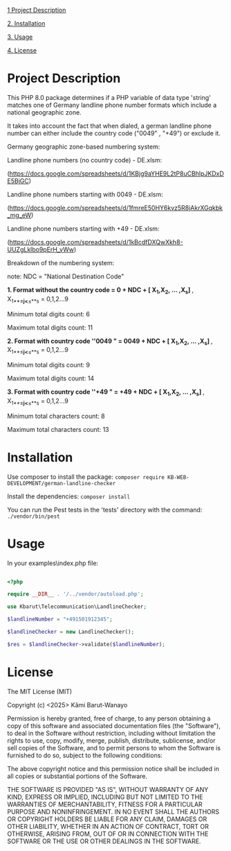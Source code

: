  [1 Project Description](#project-description)
 
 [2. Installation](#installation)
 
 [3. Usage](#usage)
 
 [4. License](#license)

# Project Description

This PHP 8.0 package determines if a PHP variable of data type 'string' matches one of Germany landline phone number formats which include a national geographic zone.

It takes into account the fact that when dialed, a german landline phone number can either include  the country code ("0049" ,  "+49") or exclude it.

Germany geographic zone-based numbering system:

Landline phone numbers (no country code) - DE.xlsm:

(https://docs.google.com/spreadsheets/d/1KBjg9aYHE9L2tP8uCBhlpJKDxDE5BjGC)

Landline phone numbers starting with 0049 - DE.xlsm: 

(https://docs.google.com/spreadsheets/d/1fmreE50HY6kvz5R8jAkrXGqkbk_mg_eW)

Landline phone numbers starting with +49 - DE.xlsm: 

(https://docs.google.com/spreadsheets/d/1kBcdfDXQwXkh8-UUZgLklbo9pErH_vWw)

Breakdown of the numbering system:

note: NDC = "National Destination Code"

<b>1. Format without the country code = 0 + NDC + [ X<sub>1</sub>,X<sub>2</sub>, ... ,X<sub>s</sub>] </b>, X<sub>1**≤**j<**≤**s</sub> = 0,1,2...9

Minimum total digits count: 6

Maximum total digits count: 11

<b>2. Format with country code ''0049 " = 0049 + NDC +  [ X<sub>1</sub>,X<sub>2</sub>, ... ,X<sub>s</sub>] </b>, X<sub>1**≤**j<**≤**s</sub> = 0,1,2...9

Minimum total digits count: 9

Maximum total digits count: 14

<b>3. Format with country code ''+49 " = +49 + NDC +  [ X<sub>1</sub>,X<sub>2</sub>, ... ,X<sub>s</sub>] </b>, X<sub>1**≤**j<**≤**s</sub> = 0,1,2...9

Minimum total characters count: 8

Maximum total characters count: 13

# Installation

Use composer to install the package: `composer require KB-WEB-DEVELOPMENT/german-landline-checker`

Install the dependencies: `composer install` 

You can run the Pest tests in the 'tests' directory with the command: `./vendor/bin/pest`

# Usage

In your examples\index.php file:

```php

<?php

require __DIR__ . '/../vendor/autoload.php';

use Kbarut\Telecommunication\LandlineChecker;

$landlineNumber = "+491501912345";

$landlineChecker = new LandlineChecker();

$res = $landlineChecker->validate($landlineNumber);

 ```

# License 

The MIT License (MIT)

Copyright (c) <2025> Kâmi Barut-Wanayo

Permission is hereby granted, free of charge, to any person obtaining a copy of this software and associated documentation files (the "Software"), to deal in the Software without restriction, including without limitation the rights to use, copy, modify, merge, publish, distribute, sublicense, and/or sell copies of the Software, and to permit persons to whom the Software is furnished to do so, subject to the following conditions:

The above copyright notice and this permission notice shall be included in all copies or substantial portions of the Software.

THE SOFTWARE IS PROVIDED "AS IS", WITHOUT WARRANTY OF ANY KIND, EXPRESS OR IMPLIED, INCLUDING BUT NOT LIMITED TO THE WARRANTIES OF MERCHANTABILITY, FITNESS FOR A PARTICULAR PURPOSE AND NONINFRINGEMENT. IN NO EVENT SHALL THE AUTHORS OR COPYRIGHT HOLDERS BE LIABLE FOR ANY CLAIM, DAMAGES OR OTHER LIABILITY, WHETHER IN AN ACTION OF CONTRACT, TORT OR OTHERWISE, ARISING FROM, OUT OF OR IN CONNECTION WITH THE SOFTWARE OR THE USE OR OTHER DEALINGS IN THE SOFTWARE.

